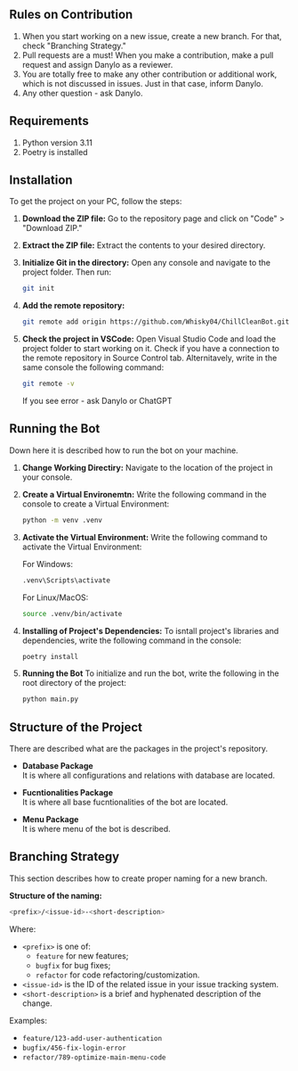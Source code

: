 ## Rules on Contribution
1. When you start working on a new issue, create a new branch. For that, check "Branching Strategy."
2. Pull requests are a must! When you make a contribution, make a pull request and assign Danylo as a reviewer.
3. You are totally free to make any other contribution or additional work, which is not discussed in issues. Just in that case, inform Danylo.
4. Any other question - ask Danylo.

## Requirements

1. Python version 3.11
2. Poetry is installed

## Installation

To get the project on your PC, follow the steps:

1. **Download the ZIP file:**
   Go to the repository page and click on "Code" > "Download ZIP."

2. **Extract the ZIP file:**
   Extract the contents to your desired directory.

3. **Initialize Git in the directory:**
   Open any console and navigate to the project folder. Then run:
   ```bash
   git init
   ```

4. **Add the remote repository:**
   ```bash
   git remote add origin https://github.com/Whisky04/ChillCleanBot.git
   ```

5. **Check the project in VSCode:**
   Open Visual Studio Code and load the project folder to start working on it. Check if you have a connection to the remote repository in Source Control tab. Alternitavely, write in the same console the following command:
   ```bash
   git remote -v
   ```
   If you see error - ask Danylo or ChatGPT

## Running the Bot

Down here it is described how to run the bot on your machine.

1. **Change Working Directiry:** 
   Navigate to the location of the project in your console.

2. **Create a Virtual Environemtn:**
   Write the following command in the console to create a Virtual Environment:
   ```bash
   python -m venv .venv
   ```

3. **Activate the Virtual Environment:**
   Write the following command to activate the Virtual Environment:
   
   For Windows:
   ```bash
   .venv\Scripts\activate
   ```

   For Linux/MacOS:
   ```bash
   source .venv/bin/activate
   ```

4. **Installing of Project's Dependencies:**
   To isntall project's libraries and dependencies, write the following command in the console:
   ```bash
   poetry install
   ```

5. **Running the Bot**
   To initialize and run the bot, write the following in the root directory of the project:
   ```bash
   python main.py
   ```

## Structure of the Project

There are described what are the packages in the project's repository.

- **Database Package**  
  It is where all configurations and relations with database are located.

- **Fucntionalities Package**  
  It is where all base fucntionalities of the bot are located.

- **Menu Package**  
  It is where menu of the bot is described.


## Branching Strategy

This section describes how to create proper naming for a new branch.
  
**Structure of the naming:**
```bash
<prefix>/<issue-id>-<short-description>
```
Where:
- `<prefix>` is one of:
  - `feature` for new features;
  - `bugfix` for bug fixes;
  - `refactor` for code refactoring/customization.
- `<issue-id>` is the ID of the related issue in your issue tracking system.
- `<short-description>` is a brief and hyphenated description of the change.

Examples:
- `feature/123-add-user-authentication`
- `bugfix/456-fix-login-error`
- `refactor/789-optimize-main-menu-code`